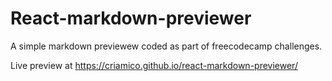 # React-markdown-previewer

A simple markdown previewew coded as part of freecodecamp challenges.

Live preview at https://criamico.github.io/react-markdown-previewer/
